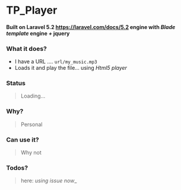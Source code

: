 # TP_Player

#### Built on Laravel 5.2 https://laravel.com/docs/5.2 engine with _Blade template_ engine *+* jquery

### What it does?
- I have a URL .... `url/my_music.mp3`
- Loads it and play the file... using _Html5 player_

### Status
> Loading...

### Why?
> Personal

### Can use it?
> Why not

### Todos?
> here: _using issue now__

